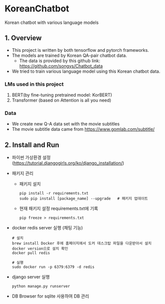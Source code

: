 # KoreanChatbot
Korean chatbot with various language models


## 1. Overview

- This project is written by both tensorflow and pytorch frameworks.
- The models are trained by Korean QA-pair chatbot data.
    + The data is provided by this github link: https://github.com/songys/Chatbot_data
- We tried to train various language model using this Korean chatbot data.

### LMs used in this project

1. BERT(by fine-tuning pretrained model: KorBERT)
2. Transformer (based on Attention is all you need)

### Data

- We create new Q-A data set with the movie subtitles
- The movie subtitle data came from https://www.gomlab.com/subtitle/


## 2. Install and Run

* 파이썬 가상환경 설정(https://tutorial.djangogirls.org/ko/django_installation/)


* 패키지 관리
  - 패키지 설치
    ```
    pip install -r requirements.txt
    sudo pip install [package_name] --upgrade   # 패키지 업데이트
    ```
  - 현재 패키지 설정 requirements.txt에 기록
    ```
    pip freeze > requirements.txt
    ```
* docker redis server 실행 (채팅 기능)
  ```
  # 설치
  brew install Docker 후에 홈페이지에서 도커 데스크탑 파일을 다운받아서 설치
  docker version으로 설치 확인
  docker pull redis

  # 실행
  sudo docker run -p 6379:6379 -d redis
  ```
* django server 실행
  ```
  python manage.py runserver
  ```

* DB Browser for sqlite 사용하여 DB 관리

